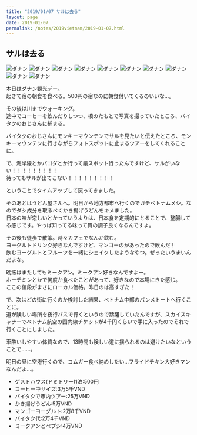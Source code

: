 ```yaml
---
title: "2019/01/07 サルは去る"
layout: page
date: 2019-01-07
permalink: /notes/2019vietnam/2019-01-07.html
---
```


## サルは去る

![ダナン](images/45.jpeg "ダナン") 
![ダナン](images/46.jpeg "ダナン") 
![ダナン](images/47.jpeg "ダナン") 
![ダナン](images/48.jpeg "ダナン") 
![ダナン](images/49.jpeg "ダナン") 
![ダナン](images/50.jpeg "ダナン") 
![ダナン](images/51.jpeg "ダナン") 
![ダナン](images/52.jpeg "ダナン") 
![ダナン](images/53.jpeg "ダナン") 
![ダナン](images/54.jpeg "ダナン") 

本日はダナン観光デー。  
起きて宿の朝食を食べる。500円の宿なのに朝食付いてくるのいいな…。  
  
その後は川までウォーキング。  
途中でコーヒーを飲んだりしつつ、橋のたもとで写真を撮っていたところ、バイタクのおじさんに捕まる。  
  
バイタクのおじさんにモンキーマウンテンでサルを見たいと伝えたところ、モンキーマウンテンに行きながらフォトスポットに止まるツアーをしてくれることに。  
  
で、海岸線とかパゴダとか行って猿スポット行ったんですけど、サルがいない！！！！！！！！！  
待ってもサルが出てこない！！！！！！！！！  
  
ということでタイムアップして戻ってきました。  
  
そのあとはうどん屋さんへ。明日から地方都市へ行くのでガチベトナムメシ。なのでダシ成分を取るべくかき揚げうどんをキメました。  
日本の味が恋しいとかっていうよりは、日本食を定期的にとることで、整腸してる感じです。やっぱ知ってる味って胃の調子良くなるんですよ。  
  
その後も徒歩で散策。時々カフェでなんか飲む。  
ヨーグルトドリンク好きなんですけど、マンゴーのがあったので飲んだ！  
飲むヨーグルトとフルーツを一緒にシェイクしたようなやつ。ぜったいうまいんだよな。  
  
晩飯はまたしてもミークアン。ミークアン好きなんですよー。  
ホーチミンとかで何度か食べたことがあって、好きなので本場にきた感じ。  
ここの値段がまさにローカル価格。昨日のは高すぎた！  
  
で、次はどの街に行くのか検討した結果、ベトナム中部のバンメトートへ行くことに。  
道が険しい場所を夜行バスで行くというので躊躇していたんですが、スカイスキャナーでベトナム航空の国内線チケットが4千円くらいで手に入ったのでそれで行くことにしました。  
  
車酔いしやすい体質なので、13時間も険しい道に揺られるのは避けたいなということで……。  
  
明日の昼に空港行くので、コムガー食べ納めしたい…フライドチキン大好きマンなんだよ…。  

- ゲストハウス(ドミトリー)1泊:500円
- コーヒー中サイズ:3万5千VND
- バイタクで市内ツアー:25万VND
- かき揚げうどん:5万VND
- マンゴーヨーグルト:2万8千VND
- バイタク代:2万4千VND
- ミークアンとペプシ:4万VND